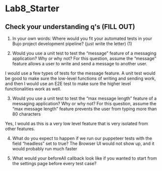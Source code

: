 # Lab8_Starter

## Check your understanding q's (FILL OUT)
1. In your own words: Where would you fit your automated tests in your Bujo project development pipeline? (just write the letter)
(1)

2. Would you use a unit test to test the “message” feature of a messaging application? Why or why not? For this question, assume the “message” feature allows a user to write and send a message to another user.

I would use a few types of tests for the message feature. A unit test would be good to make sure the low-level functions of writing and sending work, and then I would use an E2E test to make sure the higher level functionalities work as well.

3. Would you use a unit test to test the “max message length” feature of a messaging application? Why or why not? For this question, assume the “max message length” feature prevents the user from typing more than 80 characters

Yes, I would as this is a very low level feature that is very isolated from other features.

4. What do you expect to happen if we run our puppeteer tests with the field “headless” set to true?
The Browser UI would not show up, and it would probably run much faster

5. What would your beforeAll callback look like if you wanted to start from the settings page before every test case?


